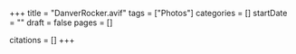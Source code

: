 +++
title = "DanverRocker.avif"
tags = ["Photos"]
categories = []
startDate = ""
draft = false
pages = []

citations = []
+++
